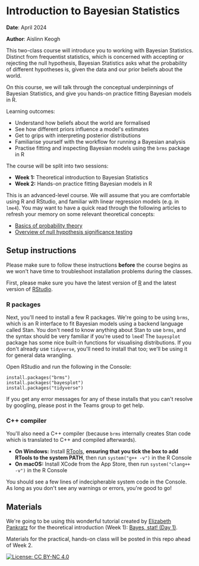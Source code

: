 # Introduction to Bayesian Statistics

**Date**: April 2024

**Author**: Aislinn Keogh

This two-class course will introduce you to working with Bayesian Statistics. Distinct from frequentist statistics, which is concerned with accepting or rejecting the null hypothesis, Bayesian Statistics asks what the probability of different hypotheses is, given the data and our prior beliefs about the world.

On this course, we will talk through the conceptual underpinnings of Bayesian Statistics, and give you hands-on practice fitting Bayesian models in R.

Learning outcomes:

- Understand how beliefs about the world are formalised
- See how different priors influence a model's estimates
- Get to grips with interpreting posterior distributions
- Familiarise yourself with the workflow for running a Bayesian analysis
- Practise fitting and inspecting Bayesian models using the `brms` package in R

The course will be split into two sessions:

- **Week 1:** Theoretical introduction to Bayesian Statistics
- **Week 2:** Hands-on practice fitting Bayesian models in R

This is an advanced-level course. We will assume that you are comfortable using R and RStudio, and familiar with linear regression models (e.g. in `lme4`). You may want to have a quick read through the following articles to refresh your memory on some relevant theoretical concepts:

- [Basics of probability theory](https://www.khanacademy.org/math/statistics-probability/probability-library/basic-theoretical-probability/a/probability-the-basics)
- [Overview of null hypothesis significance testing](https://www.ncl.ac.uk/webtemplate/ask-assets/external/maths-resources/animal-science/hypothesis-tests/introduction-to-hypothesis-testing-and-confidence-intervals.html)

## Setup instructions

Please make sure to follow these instructions **before** the course begins as we won't have time to troubleshoot installation problems during the classes.

First, please make sure you have the latest version of [R](https://cloud.r-project.org/) and the latest version of [RStudio](https://www.rstudio.com/products/rstudio/download/#download).

### R packages

Next, you'll need to install a few R packages. 
We're going to be using `brms`, which is an R interface to fit Bayesian models using a backend language called Stan. 
You don't need to know anything about Stan to use `brms`, and the syntax should be very familiar if you're used to `lme4`!
The `bayesplot` package has some nice built-in functions for visualising distributions.
If you don't already use `tidyverse`, you'll need to install that too; we'll be using it for general data wrangling.

Open RStudio and run the following in the Console:

```
install.packages("brms")
install.packages("bayesplot")
install.packages("tidyverse")
```

If you get any error messages for any of these installs that you can't resolve by googling, please post in the Teams group to get help.

### C++ compiler

You'll also need a C++ compiler (because `brms` internally creates Stan code which is translated to C++ and compiled afterwards). 

- **On Windows:** Install [RTools](https://cran.r-project.org/bin/windows/Rtools/rtools44/rtools.html), **ensuring that you tick the box to add RTools to the system PATH**, then run `system("g++ -v")` in the R Console
- **On macOS:** Install XCode from the App Store, then run `system("clang++ -v")` in the R Console

You should see a few lines of indecipherable system code in the Console. As long as you don't see any warnings or errors, you're good to go!

## Materials

We're going to be using this wonderful tutorial created by [Elizabeth Pankratz](https://elizabethpankratz.github.io/) for the theoretical introduction (Week 1): [Bayes, stat! (Day 1)](https://elizabethpankratz.github.io/bayes_stat/day1/learningobj.html). 

Materials for the practical, hands-on class will be posted in this repo ahead of Week 2.

[![License: CC BY-NC 4.0](https://licensebuttons.net/l/by-nc/4.0/80x15.png)](https://creativecommons.org/licenses/by-nc/4.0/)